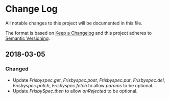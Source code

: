 # Change Log
All notable changes to this project will be documented in this file.

The format is based on [Keep a Changelog](http://keepachangelog.com/)
and this project adheres to [Semantic Versioning](http://semver.org/).

## 2018-03-05
### Changed
- Update _Frisbyspec.get_, _Frisbyspec.post_, _Frisbyspec.put_, _Frisbyspec.del_, _Frisbyspec.patch_,  _Frisbyspec.fetch_ to allow _params_ to be optional.
- Update _FrisbySpec.then_ to allow _onRejected_ to be optional.

